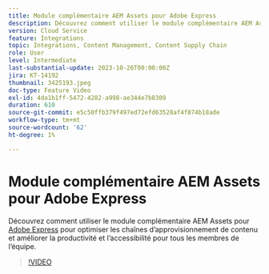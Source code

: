 ```yaml
---
title: Module complémentaire AEM Assets pour Adobe Express
description: Découvrez comment utiliser le module complémentaire AEM Assets pour Adobe Express afin d’optimiser les chaînes d’approvisionnement de contenu, en améliorant la productivité et l’accessibilité pour tous les membres de l’équipe.
version: Cloud Service
feature: Integrations
topic: Integrations, Content Management, Content Supply Chain
role: User
level: Intermediate
last-substantial-update: 2023-10-26T00:00:00Z
jira: KT-14192
thumbnail: 3425193.jpeg
doc-type: Feature Video
exl-id: 4da1b1ff-5472-4282-a998-ae344e7b8309
duration: 610
source-git-commit: e5c50ffb379f497ed72efd63528af4f874b18ade
workflow-type: tm+mt
source-wordcount: '62'
ht-degree: 1%

---
```


# Module complémentaire AEM Assets pour Adobe Express

Découvrez comment utiliser le module complémentaire AEM Assets pour [Adobe Express](https://www.adobe.com/fr/express/) pour optimiser les chaînes d’approvisionnement de contenu et améliorer la productivité et l’accessibilité pour tous les membres de l’équipe.

>[!VIDEO](https://video.tv.adobe.com/v/3425193/?learn=on)
